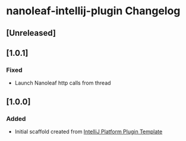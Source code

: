 <!-- Keep a Changelog guide -> https://keepachangelog.com -->

# nanoleaf-intellij-plugin Changelog

## [Unreleased]

## [1.0.1]
### Fixed
- Launch Nanoleaf http calls from thread

## [1.0.0]
### Added
- Initial scaffold created from [IntelliJ Platform Plugin Template](https://github.com/JetBrains/intellij-platform-plugin-template)
